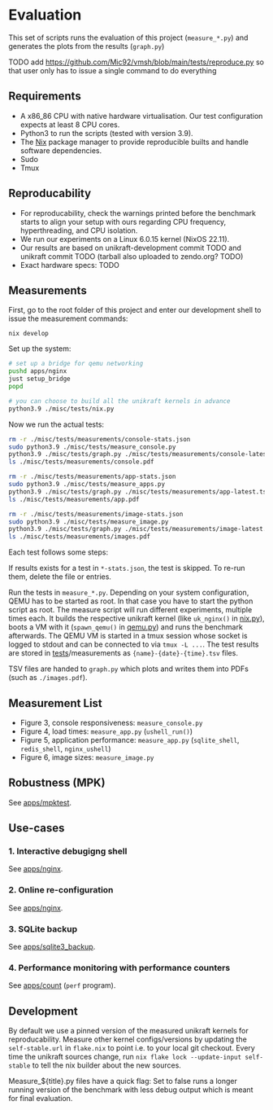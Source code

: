 # Evaluation

This set of scripts runs the evaluation of this project (`measure_*.py`) and generates the plots from the results (`graph.py`)

TODO add https://github.com/Mic92/vmsh/blob/main/tests/reproduce.py so that user only has to issue a single command to do everything

## Requirements

- A x86_86 CPU with native hardware virtualisation. Our test configuration expects at least 8 CPU cores.
- Python3 to run the scripts (tested with version 3.9).
- The [Nix](https://nixos.org/download.html) package manager to provide reproducible builts and handle software dependencies.
- Sudo
- Tmux


## Reproducability

- For reproducability, check the warnings printed before the benchmark starts to align your setup with ours regarding CPU frequency, hyperthreading, and CPU isolation.
- We run our experiments on a Linux 6.0.15 kernel (NixOS 22.11).
- Our results are based on unikraft-development commit TODO and unikraft commit TODO (tarball also uploaded to zendo.org? TODO)
- Exact hardware specs: TODO


## Measurements

First, go to the root folder of this project and enter our development shell to issue the measurement commands:

```
nix develop
```

Set up the system:

```bash
# set up a bridge for qemu networking
pushd apps/nginx
just setup_bridge
popd

# you can choose to build all the unikraft kernels in advance
python3.9 ./misc/tests/nix.py
```

Now we run the actual tests:

```bash
rm -r ./misc/tests/measurements/console-stats.json
sudo python3.9 ./misc/tests/measure_console.py
python3.9 ./misc/tests/graph.py ./misc/tests/measurements/console-latest.tsv
ls ./misc/tests/measurements/console.pdf

rm -r ./misc/tests/measurements/app-stats.json
sudo python3.9 ./misc/tests/measure_apps.py
python3.9 ./misc/tests/graph.py ./misc/tests/measurements/app-latest.tsv
ls ./misc/tests/measurements/app.pdf

rm -r ./misc/tests/measurements/image-stats.json
sudo python3.9 ./misc/tests/measure_image.py
python3.9 ./misc/tests/graph.py ./misc/tests/measurements/image-latest.tsv
ls ./misc/tests/measurements/images.pdf
```

Each test follows some steps:

If results exists for a test in `*-stats.json`, the test is skipped. To re-run them, delete the file or entries.

Run the tests in `measure_*.py`. 
Depending on your system configuration, QEMU has to be started as root. 
In that case you have to start the python script as root. 
The measure script will run different experiments, multiple times each. 
It builds the respective unikraft kernel (like `uk_nginx()` in [nix.py](./nix.py)), boots a VM with it (`spawn_qemu()` in [qemu.py](./qemy.py)) and runs the benchmark afterwards. 
The QEMU VM is started in a tmux session whose socket is logged to stdout and can be connected to via `tmux -L ...`.
The test results are stored in [tests](./.)/measurements as `{name}-{date}-{time}.tsv` files. 

TSV files are handed to `graph.py` which plots and writes them into PDFs (such as `./images.pdf`).


## Measurement List

- Figure 3, console responsiveness: `measure_console.py`
- Figure 4, load times: `measure_app.py` (`ushell_run()`)
- Figure 5, application performance: `measure_app.py` (`sqlite_shell`, `redis_shell`, `nginx_ushell`)
- Figure 6, image sizes: `measure_image.py`

## Robustness (MPK)
See [apps/mpktest](../../apps/mpktest).

## Use-cases

### 1. Interactive debugigng shell
See [apps/nginx](../../apps/nginx).

### 2. Online re-configuration
See [apps/nginx](../../apps/nginx).

### 3. SQLite backup
See [apps/sqlite3_backup](../../apps/sqlite3_backup).

### 4. Performance monitoring with performance counters
See [apps/count](../../apps/count) (`perf` program).

## Development

By default we use a pinned version of the measured unikraft kernels for reproducability. 
Measure other kernel configs/versions by updating the `self-stable.url` in `flake.nix` to point i.e. to your local git checkout. Every time the unikraft sources change, run `nix flake lock --update-input self-stable` to tell the nix builder about the new sources.

Measure_${title}.py files have a quick flag: Set to false runs a longer running version of the benchmark with less debug output which is meant for final evaluation.
